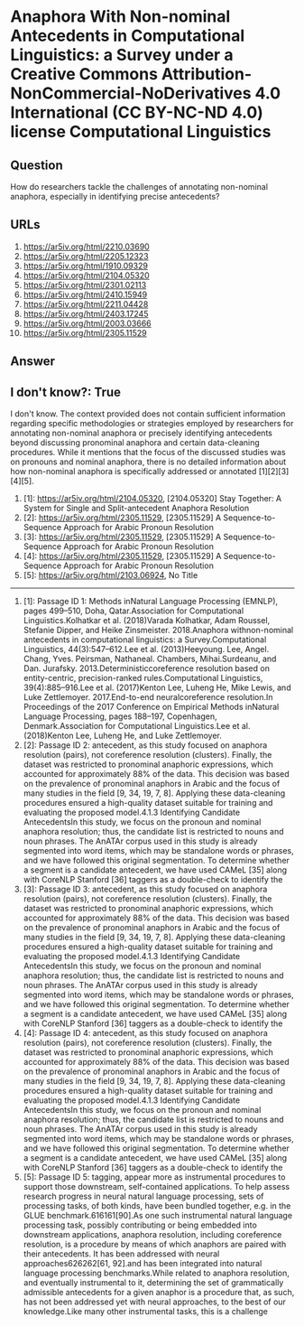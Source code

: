 # Anaphora With Non-nominal Antecedents in Computational Linguistics: a Survey under a Creative Commons Attribution-NonCommercial-NoDerivatives 4.0 International (CC BY-NC-ND 4.0) license Computational Linguistics

## Question

How do researchers tackle the challenges of annotating non-nominal anaphora, especially in identifying precise antecedents?

## URLs

1. https://ar5iv.org/html/2210.03690
2. https://ar5iv.org/html/2205.12323
3. https://ar5iv.org/html/1910.09329
4. https://ar5iv.org/html/2104.05320
5. https://ar5iv.org/html/2301.02113
6. https://ar5iv.org/html/2410.15949
7. https://ar5iv.org/html/2211.04428
8. https://ar5iv.org/html/2403.17245
9. https://ar5iv.org/html/2003.03666
10. https://ar5iv.org/html/2305.11529

## Answer

## I don't know?: True

I don't know. The context provided does not contain sufficient information regarding specific methodologies or strategies employed by researchers for annotating non-nominal anaphora or precisely identifying antecedents beyond discussing pronominal anaphora and certain data-cleaning procedures. While it mentions that the focus of the discussed studies was on pronouns and nominal anaphora, there is no detailed information about how non-nominal anaphora is specifically addressed or annotated [1][2][3][4][5].

1. [1]:  https://ar5iv.org/html/2104.05320, [2104.05320] Stay Together: A System for Single and Split-antecedent Anaphora Resolution
2. [2]:  https://ar5iv.org/html/2305.11529, [2305.11529] A Sequence-to-Sequence Approach for Arabic Pronoun Resolution
3. [3]:  https://ar5iv.org/html/2305.11529, [2305.11529] A Sequence-to-Sequence Approach for Arabic Pronoun Resolution
4. [4]:  https://ar5iv.org/html/2305.11529, [2305.11529] A Sequence-to-Sequence Approach for Arabic Pronoun Resolution
5. [5]:  https://ar5iv.org/html/2103.06924, No Title
---
1. [1]:  Passage ID 1: Methods inNatural Language Processing (EMNLP), pages 499–510, Doha, Qatar.Association for Computational Linguistics.Kolhatkar et al. (2018)Varada Kolhatkar, Adam Roussel, Stefanie Dipper, and Heike Zinsmeister. 2018.Anaphora withnon-nominal antecedents in computational linguistics: a Survey.Computational Linguistics, 44(3):547–612.Lee et al. (2013)Heeyoung. Lee, Angel. Chang, Yves. Peirsman, Nathaneal. Chambers, Mihai.Surdeanu, and Dan. Jurafsky. 2013.Deterministiccoreference resolution based on entity-centric, precision-ranked rules.Computational Linguistics, 39(4):885–916.Lee et al. (2017)Kenton Lee, Luheng He, Mike Lewis, and Luke Zettlemoyer. 2017.End-to-end neuralcoreference resolution.In Proceedings of the 2017 Conference on Empirical Methods inNatural Language Processing, pages 188–197, Copenhagen, Denmark.Association for Computational Linguistics.Lee et al. (2018)Kenton Lee, Luheng He, and Luke Zettlemoyer.
2. [2]:  Passage ID 2: antecedent, as this study focused on anaphora resolution (pairs), not coreference resolution (clusters). Finally, the dataset was restricted to pronominal anaphoric expressions, which accounted for approximately 88% of the data. This decision was based on the prevalence of pronominal anaphors in Arabic and the focus of many studies in the field [9, 34, 19, 7, 8]. Applying these data-cleaning procedures ensured a high-quality dataset suitable for training and evaluating the proposed model.4.1.3 Identifying Candidate AntecedentsIn this study, we focus on the pronoun and nominal anaphora resolution; thus, the candidate list is restricted to nouns and noun phrases. The AnATAr corpus used in this study is already segmented into word items, which may be standalone words or phrases, and we have followed this original segmentation. To determine whether a segment is a candidate antecedent, we have used CAMeL [35] along with CoreNLP Stanford [36] taggers as a double-check to identify the
3. [3]:  Passage ID 3: antecedent, as this study focused on anaphora resolution (pairs), not coreference resolution (clusters). Finally, the dataset was restricted to pronominal anaphoric expressions, which accounted for approximately 88% of the data. This decision was based on the prevalence of pronominal anaphors in Arabic and the focus of many studies in the field [9, 34, 19, 7, 8]. Applying these data-cleaning procedures ensured a high-quality dataset suitable for training and evaluating the proposed model.4.1.3 Identifying Candidate AntecedentsIn this study, we focus on the pronoun and nominal anaphora resolution; thus, the candidate list is restricted to nouns and noun phrases. The AnATAr corpus used in this study is already segmented into word items, which may be standalone words or phrases, and we have followed this original segmentation. To determine whether a segment is a candidate antecedent, we have used CAMeL [35] along with CoreNLP Stanford [36] taggers as a double-check to identify the
4. [4]:  Passage ID 4: antecedent, as this study focused on anaphora resolution (pairs), not coreference resolution (clusters). Finally, the dataset was restricted to pronominal anaphoric expressions, which accounted for approximately 88% of the data. This decision was based on the prevalence of pronominal anaphors in Arabic and the focus of many studies in the field [9, 34, 19, 7, 8]. Applying these data-cleaning procedures ensured a high-quality dataset suitable for training and evaluating the proposed model.4.1.3 Identifying Candidate AntecedentsIn this study, we focus on the pronoun and nominal anaphora resolution; thus, the candidate list is restricted to nouns and noun phrases. The AnATAr corpus used in this study is already segmented into word items, which may be standalone words or phrases, and we have followed this original segmentation. To determine whether a segment is a candidate antecedent, we have used CAMeL [35] along with CoreNLP Stanford [36] taggers as a double-check to identify the
5. [5]:  Passage ID 5: tagging, appear more as instrumental procedures to support those downstream, self-contained applications. To help assess research progress in neural natural language processing, sets of processing tasks, of both kinds, have been bundled together, e.g. in the GLUE benchmark.616161[90].As one such instrumental natural language processing task, possibly contributing or being embedded into downstream applications, anaphora resolution, including coreference resolution, is a procedure by means of which anaphors are paired with their antecedents. It has been addressed with neural approaches626262[61, 92].and has been integrated into natural language processing benchmarks.While related to anaphora resolution, and eventually instrumental to it, determining the set of grammatically admissible antecedents for a given anaphor is a procedure that, as such, has not been addressed yet with neural approaches, to the best of our knowledge.Like many other instrumental tasks, this is a challenge